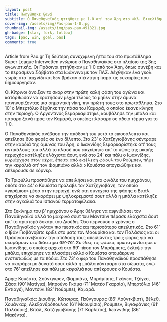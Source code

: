 ```yaml
---
layout: post
title: Πληγώθηκε ξανά
subtitle: Ο Παναθηναϊκός ηττήθηκε με 1-0 απ' τον Άρη στο «Κλ. Βικελίδης»
cover-img: /assets/img/Pas-pao-1-0.jpg
thumbnail-img: /assets/img/pas-pao-091821.jpg   
gh-badge: [star, fork, follow]
tags: [pao, win, goal, pas]
comments: true
---
```

Article from Pao.gr 
Τη δεύτερη συνεχόμενη ήττα του στο πρωτάθλημα Super League Interwetten γνώρισε ο Παναθηναϊκός στο πλαίσιο της 3ης αγωνιστικής. Οι Πράσινοι ηττήθηκαν με 1-0 από τον Άρη, όπως συνέβη και το περασμένο Σάββατο στα Ιωάννινα με τον ΠΑΣ. Δέχθηκαν ένα γκολ νωρίς στο παιχνίδι και δεν βρήκαν απάντηση παρά τις ευκαιρίες που δημιούργησαν.

Οι Κίτρινοι άνοιξαν το σκορ στην πρώτη καλή φάση του αγώνα και κατόρθωσαν να κρατήσουν μέχρι τέλους το μηδέν στην άμυνα πανηγυρίζοντας μια σημαντική νίκη, την πρώτη τους στο πρωτάθλημα. Στο 10’ ο Μπερτόλιο δέχθηκε την πάσα του Καμαρά, ο οποίος έκανε κίνηση στην περιοχή. Ο Αργεντινός ξεμαρκαρίστηκε, κουβάλησε την μπάλα και πάσαρε ξανά προς τον Καμαρά, ο οποίος πλάσαρε σε άδειο τέρμα για το 1-0.

Ο Παναθηναϊκός ανέβασε την απόδοσή του μετά το εικοσάλεπτο και απείλησε δύο φορές σε ένα δίλεπτο. Στο 23’ ο Χατζηγιοβάνης σέντραρε στην καρδιά της άμυνας του Άρη, ο Ιωαννίδης ξεμαρκαρίστηκε απ’ τους αντιπάλους του αλλά το πλασέ που επιχείρησε απ’ το ύψος της μικρής περιοχής κατέληξε ελάχιστα άουτ, ενώ στο 24’ και πάλι ο Ιωαννίδης, κυριάρχησε στον αέρα, έπειτα από εκτέλεση φάουλ του Ρούμπεν, πήρε την κεφαλιά απ’ τον Φαμπιάνο αλλά ο Κουέστα απογειώθηκε και απέκρουσε σε κόρνερ.

Το Τριφύλλι προσπάθησε να απειλήσει και στο φινάλε του ημιχρόνου, οπότε στο 44’ ο Κουέστα πρόλαβε τον Χατζηγιοβάνη, τον οποίο «γκρέμισε» μέσα στην περιοχή, ενώ στη συνέχεια της φάσης ο Βιτάλ επιχείρησε να σκοράρει με ψηλοκρεμαστό σουτ αλλά η μπάλα κατέληξε στην αγκαλιά του Ισπανού τερματοφύλακα.

Στο ξεκίνημα του β’ ημιχρόνου ο Άρης θέλησε να αιφνιδιάσει τον Παναθηναϊκό αλλά το μακρινό σουτ του Μαντσίνι πέρασε ελάχιστα άουτ απ’ το αριστερό δοκάρι του Διούδη. Όσο περνούσε ο χρόνος ο Παναθηναϊκός γινόταν πιο πιεστικός και περισσότερο απειλητικός. Στο 61’ ο Ιβάν Γιοβάνοβιτς έριξε στο ματς τον Μαουρίσιο και τον Παλάσιος και οι Πράσινοι ανέβασαν την απόδοσή τους απειλώντας τρεις φορές για να σκοράρουν στο διάστημα 69’-76’. Σε όλες τις φάσεις πρωταγωνίστησε ο Ιωαννίδης, ο οποίος αρχικά στο 69’ πίεσε τον Μπράμπετς, έκλεψε την μπάλα, επιχείρησε να πλασάρει αλλά ο Κουέστα απομάκρυνε ενστικτωδώς με τα πόδια. Στο 73’ ο φορ του Παναθηναϊκού προσπάθησε να σκοράρει με δυνατό σουτ αλλά η μπάλα κόντραρε στα σώματα, ενώ στο 76’ απείλησε και πάλι με κεφαλιά που απέκρουσε ο Κουέστα.

Άρης: Κουέστα, Σούντγκρεν, Φαμπιάνο, Μπράμπετς, Γκάνεα, Τζέγκο, Σάσα (90’ Ματίγια), Μπρούνο Γκάμα (71’ Ματέο Γκαρσία), Μπερτόλιο (46’ Εντιαγέ), Μαντσίνι (82’ Ιτούρμπε), Καμαρά.

Παναθηναϊκός: Διουδης, Κώτσιρας, Πούγγουρας (86’ Λούντκβιστ), Βέλεθ, Χουάνκαρ, Αλεξανδρόπουλος (61’ Μαουρίσιο), Ρούμπεν, Βιγιαφάνιες (61’ Παλάσιος), Βιτάλ, Χατζηγιοβάνης (71’ Καρλίτος), Ιωαννίδης (86’ Μακέντα).
